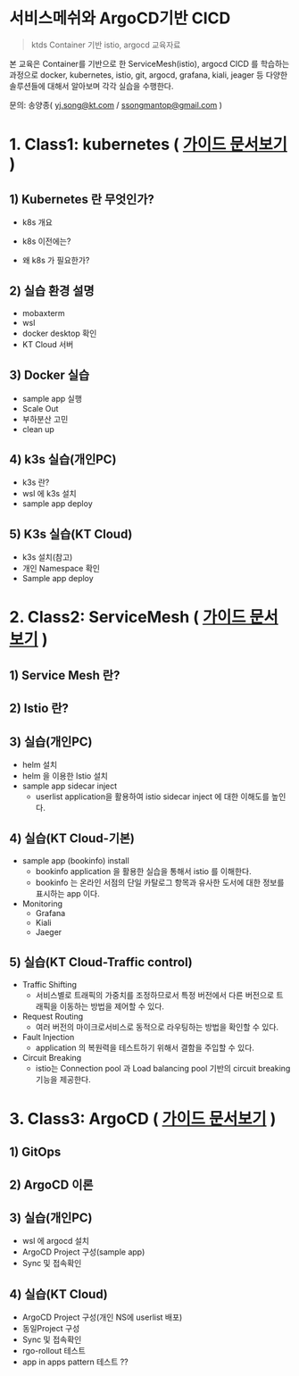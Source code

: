 



# 서비스메쉬와 ArgoCD기반 CICD

> ktds Container 기반 istio, argocd 교육자료

본 교육은 Container를 기반으로 한 ServiceMesh(istio), argocd CICD 를 학습하는 과정으로 docker, kubernetes, istio, git, argocd, grafana, kiali, jeager 등 다양한 솔루션들에 대해서 알아보며 각각 실습을 수행한다.

문의: 송양종( yj.song@kt.com / ssongmantop@gmail.com )






# 1. Class1: kubernetes ( [가이드 문서보기](./kubernetes/kubernetes.md) )  





## 1) Kubernetes 란 무엇인가?

- k8s 개요

- k8s 이전에는?

- 왜 k8s 가 필요한가?





## 2) 실습 환경 설명

- mobaxterm
- wsl
- docker desktop 확인
- KT Cloud 서버





## 3) Docker 실습

- sample app 실행
- Scale Out
- 부하분산 고민
- clean up



## 4) k3s 실습(개인PC)

- k3s 란?
- wsl 에 k3s 설치
- sample app deploy



## 5) K3s 실습(KT Cloud)

- k3s 설치(참고)
- 개인 Namespace 확인
- Sample app deploy







# 2. Class2: ServiceMesh ( [가이드 문서보기](./istio/ServiceMesh.md) )  



## 1) Service Mesh 란?



## 2) Istio 란?



## 3) 실습(개인PC)

- helm 설치
- helm 을 이용한 Istio 설치
- sample app sidecar inject
  - userlist application을 활용하여 istio sidecar inject 에 대한 이해도를 높인다.



## 4) 실습(KT Cloud-기본)

- sample app (bookinfo) install
  - bookinfo application 을 활용한 실습을 통해서 istio 를 이해한다.
  - bookinfo 는 온라인 서점의 단일 카탈로그 항목과 유사한 도서에 대한 정보를 표시하는 app 이다.
- Monitoring
  - Grafana
  - Kiali
  - Jaeger



## 5) 실습(KT Cloud-Traffic control)

- Traffic Shifting
  - 서비스별로 트래픽의 가중치를 조정하므로서 특정 버전에서 다른 버전으로 트래픽을 이동하는 방법을 제어할 수 있다.
- Request Routing
  - 여러 버전의 마이크로서비스로 동적으로 라우팅하는 방법을 확인할 수 있다.
- Fault Injection
  - application 의 복원력을 테스트하기 위해서 결함을 주입할 수 있다.
- Circuit Breaking
  - istio는 Connection pool 과   Load balancing pool 기반의 circuit breaking 기능을 제공한다.







# 3. Class3: ArgoCD ( [가이드 문서보기](./argocd/argocd.md) )  



## 1) GitOps



## 2) ArgoCD 이론



## 3) 실습(개인PC)

- wsl 에 argocd 설치
- ArgoCD Project 구성(sample app)
- Sync 및 접속확인



## 4) 실습(KT Cloud)

- ArgoCD Project 구성(개인 NS에 userlist 배포)
- 동일Project 구성
- Sync 및 접속확인
- rgo-rollout 테스트
- app in apps pattern 테스트 ??








